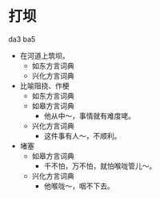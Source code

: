 # 打坝
da3 ba5
+ 在河道上筑坝。
  * 如东方言词典
  * 兴化方言词典
+ 比喻阻挠、作梗
  * 如东方言词典
  * 如皋方言词典
    - 他从中～，事情就有难度咾。
  * 兴化方言词典
    - 这件事有人～，不顺利。
+ 堵塞
  * 如皋方言词典
    - 千不怕，万不怕，就怕喉咙管儿～。
  * 兴化方言词典
    - 他喉咙～，咽不下去。
